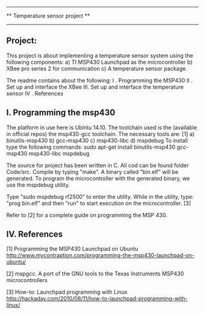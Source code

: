 ************************************************************************
**                    Temperature sensor project                      **
************************************************************************


Project: 
---------------
This project is about implementing a temperature sensor system 
using the following components:
a) TI MSP430 Launchpad as the microcontroller
b) XBee pro series 2 for communication
c) A temperature sensor package.

The readme contains about the following:
I  . Programming the MSP430
II . Set up and interface the XBee
III. Set up and interface the temperature sensor
IV . References






I. Programming the msp430
----------------------------
The platform in use here is Ubintu 14.10. The toolchain used is the 
(available in official repos) the msp430-gcc toolchain. The necessary 
tools are: [1]
	a) binutils-msp430
	b) gcc-msp430
    c) msp430-libc
    d) mspdebug
To install type the following commands:
sudo apt-get install binutils-msp430 gcc-msp430 msp430-libc mspdebug

The source for project has been written in C. All cod can be found folder 
Code/src. Compile by typing "make". A binary called "bin.elf" will be
generated. To program the microcontroller with the generated binary, we 
use the mspdebug utility.

Type "sudo mspdebug rf2500" to enter the utility.
While in the utility, type: "prog bin.elf" and then "run" to start 
execution on the microcontroller. [3]

Refer to [2] for a complete guide on programming the MSP 430.





IV. References
-----------------
[1] Programming the MSP430 Launchpad on Ubuntu
	http://www.mycontraption.com/programming-the-msp430-launchpad-on-ubuntu/
	
[2] mspgcc. A port of the GNU tools to the Texas Instruments MSP430 
	microcontrollers
	
[3] How-to: Launchpad programming with Linux
	http://hackaday.com/2010/08/11/how-to-launchpad-programming-with-linux/












